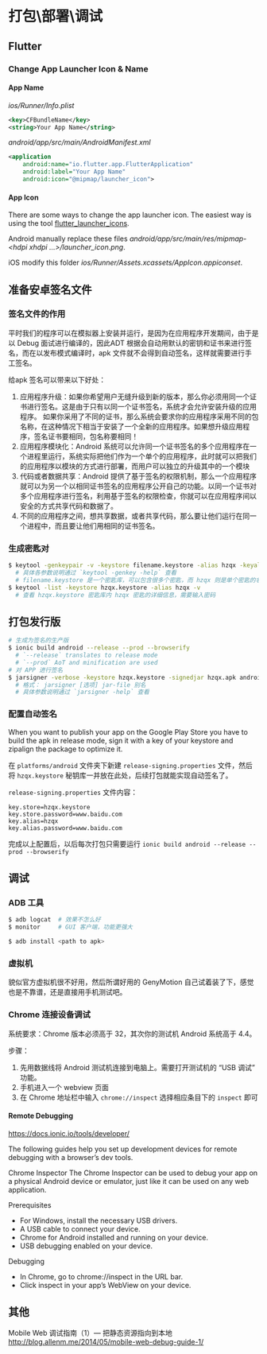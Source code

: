 # 打包\部署\调试


## Flutter

### Change App Launcher Icon & Name

#### App Name

_ios/Runner/Info.plist_

```xml
<key>CFBundleName</key>
<string>Your App Name</string>
```

_android/app/src/main/AndroidManifest.xml_

```xml
<application
    android:name="io.flutter.app.FlutterApplication"
    android:label="Your App Name"
    android:icon="@mipmap/launcher_icon">
```

#### App Icon

There are some ways to change the app launcher icon. The easiest way is using the tool [flutter_launcher_icons](https://pub.dev/packages/flutter_launcher_icons).

Android manually replace these files *android/app/src/main/res/mipmap-\<hdpi xhdpi ...\>/launcher_icon.png*.

iOS modify this folder _ios/Runner/Assets.xcassets/AppIcon.appiconset_.



## 准备安卓签名文件

### 签名文件的作用

平时我们的程序可以在模拟器上安装并运行，是因为在应用程序开发期间，由于是以 Debug 面试进行编译的，因此ADT 根据会自动用默认的密钥和证书来进行签名，而在以发布模式编译时，apk 文件就不会得到自动签名，这样就需要进行手工签名。

给apk 签名可以带来以下好处：

1. 应用程序升级：如果你希望用户无缝升级到新的版本，那么你必须用同一个证书进行签名。这是由于只有以同一个证书签名，系统才会允许安装升级的应用程序。 如果你采用了不同的证书，那么系统会要求你的应用程序采用不同的包名称，在这种情况下相当于安装了一个全新的应用程序。如果想升级应用程序，签名证书要相同，包名称要相同！
2. 应用程序模块化：Android 系统可以允许同一个证书签名的多个应用程序在一个进程里运行，系统实际把他们作为一个单个的应用程序，此时就可以把我们的应用程序以模块的方式进行部署，而用户可以独立的升级其中的一个模块
3. 代码或者数据共享：Android 提供了基于签名的权限机制，那么一个应用程序就可以为另一个以相同证书签名的应用程序公开自己的功能。以同一个证书对多个应用程序进行签名，利用基于签名的权限检查，你就可以在应用程序间以安全的方式共享代码和数据了。
4. 不同的应用程序之间，想共享数据，或者共享代码，那么要让他们运行在同一个进程中，而且要让他们用相同的证书签名。

### 生成密匙对

```bash
$ keytool -genkeypair -v -keystore filename.keystore -alias hzqx -keyalg RSA -keysize 2048 -validity 10000
  # 具体各参数说明通过 `keytool -genkey -help` 查看
  # filename.keystore 是一个密匙库，可以包含很多个密匙，而 hzqx 则是单个密匙的名字
$ keytool -list -keystore hzqx.keystore -alias hzqx -v
  # 查看 hzqx.keystore 密匙库内 hzqx 密匙的详细信息，需要输入密码
```

## 打包发行版

```bash
# 生成为签名的生产版
$ ionic build android --release --prod --browserify
  # `--release` translates to release mode
  # `--prod` AoT and minification are used
# 对 APP 进行签名
$ jarsigner -verbose -keystore hzqx.keystore -signedjar hzqx.apk android-release-unsigned.apk hzqx
  # 格式： jarsigner [选项] jar-file 别名
  # 具体参数说明通过 `jarsigner -help` 查看
```

### 配置自动签名

When you want to publish your app on the Google Play Store you have to build the apk in release mode, sign it with a key of your keystore and zipalign the package to optimize it.

在 `platforms/android` 文件夹下新建 `release-signing.properties` 文件，然后将 `hzqx.keystore` 秘钥库一并放在此处，后续打包就能实现自动签名了。

`release-signing.properties` 文件内容：

```
key.store=hzqx.keystore
key.store.password=www.baidu.com
key.alias=hzqx
key.alias.password=www.baidu.com
```

完成以上配置后，以后每次打包只需要运行 `ionic build android --release --prod --browserify`

## 调试

### ADB 工具

```bash
$ adb logcat  # 效果不怎么好
$ monitor     # GUI 客户端，功能更强大
```

```bash
$ adb install <path to apk>
```

### 虚拟机

貌似官方虚拟机很不好用，然后所谓好用的 GenyMotion 自己试着装了下，感觉也是不靠谱，还是直接用手机测试吧。

### Chrome 连接设备调试

系统要求：Chrome 版本必须高于 32，其次你的测试机 Android 系统高于 4.4。

步骤：

1. 先用数据线将 Android 测试机连接到电脑上。需要打开测试机的 “USB 调试” 功能。
2. 手机进入一个 webview 页面
3. 在 Chrome 地址栏中输入 `chrome://inspect` 选择相应条目下的 `inspect` 即可

#### Remote Debugging

https://docs.ionic.io/tools/developer/

The following guides help you set up development devices for remote debugging with a browser’s dev tools.

Chrome Inspector
The Chrome Inspector can be used to debug your app on a physical Android device or emulator, just like it can be used on any web application.
 
Prerequisites

* For Windows, install the necessary USB drivers.
* A USB cable to connect your device.
* Chrome for Android installed and running on your device.
* USB debugging enabled on your device.

Debugging

* In Chrome, go to chrome://inspect in the URL bar.
* Click inspect in your app’s WebView on your device.

## 其他

Mobile Web 调试指南（1）–– 把静态资源指向到本地 http://blog.allenm.me/2014/05/mobile-web-debug-guide-1/
